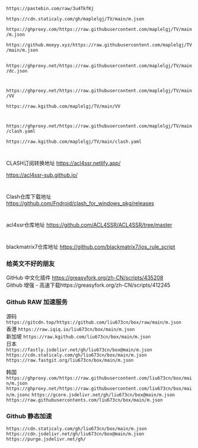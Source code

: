 
 `https://pastebin.com/raw/3u4TkfKj `  
 
 `https://cdn.staticaly.com/gh/maplelgj/TV/main/m.json`  
  
 `https://ghproxy.com/https://raw.githubusercontent.com/maplelgj/TV/main/m.json`   

 `https://github.moeyy.xyz/https://raw.githubusercontent.com/maplelgj/TV/main/m.json `

  
  
  ` https://ghproxy.net/https://raw.githubusercontent.com/maplelgj/TV/main/dc.json` 

 
 #
 `https://ghproxy.net/https://raw.githubusercontent.com/maplelgj/TV/main/VV`  

`https://raw.kgithub.com/maplelgj/TV/main/VV `
 

 #
 
 `https://ghproxy.net/https://raw.githubusercontent.com/maplelgj/TV/main/clash.yaml` 

 `https://raw.kgithub.com/maplelgj/TV/main/clash.yaml` 

 
 


#
CLASH订阅转换地址 
https://acl4ssr.netlify.app/

https://acl4ssr-sub.github.io/

#
Clash仓库下载地址
https://github.com/Fndroid/clash_for_windows_pkg/releases
#
acl4ssr仓库地址 
https://github.com/ACL4SSR/ACL4SSR/tree/master
#
blackmatrix7仓库地址 
https://github.com/blackmatrix7/ios_rule_script

### 给英文不好的朋友
GitHub 中文化插件 https://greasyfork.org/zh-CN/scripts/435208  
Github 增强 - 高速下载https://greasyfork.org/zh-CN/scripts/412245  

### Github RAW 加速服务

源码   `https://gitcdn.top/https://github.com/liu673cn/box/raw/main/m.json`  
香港   `https://raw.iqiq.io/liu673cn/box/main/m.json`  
新加坡 `https://raw.kgithub.com/liu673cn/box/main/m.json`  
日本  
`https://fastly.jsdelivr.net/gh/liu673cn/box@main/m.json`  
`https://cdn.staticaly.com/gh/liu673cn/box/main/m.json`  
`https://raw.fastgit.org/liu673cn/box/main/m.json`  

韩国  
`https://ghproxy.com/https://raw.githubusercontent.com/liu673cn/box/main/m.json`  
`https://ghproxy.net/https://raw.githubusercontent.com/liu673cn/box/main/m.jsonc`
`https://gcore.jsdelivr.net/gh/liu673cn/box@main/m.json`  
`https://raw.githubusercontents.com/liu673cn/box/main/m.json`  

### Github 静态加速  
`https://cdn.staticaly.com/gh/liu673cn/box/main/m.json`  
`https://cdn.jsdelivr.net/gh/liu673cn/box@main/m.json`  
`https://purge.jsdelivr.net/gh/`  
